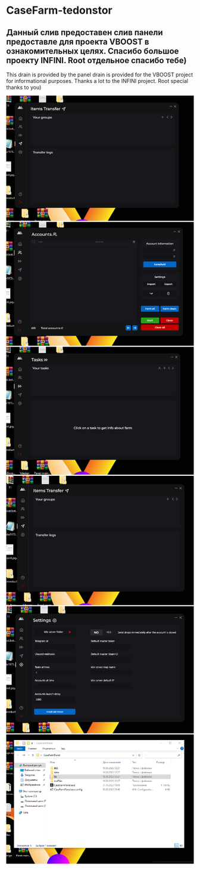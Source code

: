 # CaseFarm-tedonstor
Данный слив предоставен слив панели предоставле для проекта VBOOST в ознакомительных целях. Спасибо большое проекту INFINI.
Root отдельное спасибо тебе)
--------------------------------------------------------------------------------------------------------------------------------
This drain is provided by the panel drain is provided for the VBOOST project for informational purposes. Thanks a lot to the INFINI project.
Root special thanks to you)

![1](https://github.com/VBooste/CaseFarm-tedonstor/blob/main/1.PNG)
![2](https://github.com/VBooste/CaseFarm-tedonstor/blob/main/2.PNG)
![3](https://github.com/VBooste/CaseFarm-tedonstor/blob/main/3.PNG)
![4](https://github.com/VBooste/CaseFarm-tedonstor/blob/main/4.PNG)
![5](https://github.com/VBooste/CaseFarm-tedonstor/blob/main/5.PNG)
![6](https://github.com/VBooste/CaseFarm-tedonstor/blob/main/6.PNG)

